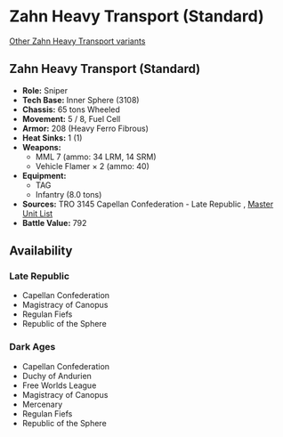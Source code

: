 # Zahn Heavy Transport (Standard) 

[Other Zahn Heavy Transport variants](../zahn_heavy_transport.md) 

## Zahn Heavy Transport (Standard) 

- **Role:** Sniper 
- **Tech Base:** Inner Sphere (3108) 
- **Chassis:** 65 tons Wheeled 
- **Movement:** 5 / 8, Fuel Cell 
- **Armor:** 208 (Heavy Ferro Fibrous) 
- **Heat Sinks:** 1 (1) 
- **Weapons:** 
  - MML 7 (ammo: 34 LRM, 14 SRM) 
  - Vehicle Flamer × 2 (ammo: 40) 
- **Equipment:** 
  - TAG 
  - Infantry (8.0 tons) 
- **Sources:** TRO 3145 Capellan Confederation - Late Republic , [Master Unit List](http://masterunitlist.info/Unit/Details/6444/zahn-heavy-transport-standard) 
- **Battle Value:** 792 

## Availability 

### Late Republic 

- Capellan Confederation 
- Magistracy of Canopus 
- Regulan Fiefs 
- Republic of the Sphere 

### Dark Ages 

- Capellan Confederation 
- Duchy of Andurien 
- Free Worlds League 
- Magistracy of Canopus 
- Mercenary 
- Regulan Fiefs 
- Republic of the Sphere 

